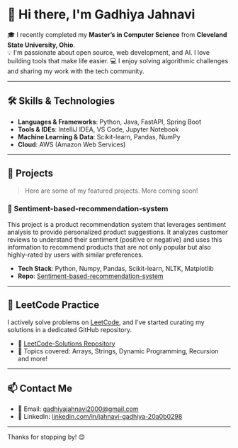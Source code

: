 # 👋 Hi there, I'm Gadhiya Jahnavi

🎓 I recently completed my **Master’s in Computer Science** from **Cleveland State University, Ohio**.  
💡 I'm passionate about open source, web development, and AI. I love building tools that make life easier. 
💻 I enjoy solving algorithmic challenges and sharing my work with the tech community.

---

## 🛠️ Skills & Technologies

- **Languages & Frameworks**: Python, Java, FastAPI, Spring Boot  
- **Tools & IDEs**: IntelliJ IDEA, VS Code, Jupyter Notebook  
- **Machine Learning & Data**: Scikit-learn, Pandas, NumPy  
- **Cloud**: AWS (Amazon Web Services)  

---

## 📂 Projects

> Here are some of my featured projects. More coming soon!

### 🔹 Sentiment-based-recommendation-system
This project is a product recommendation system that leverages sentiment analysis to provide personalized product suggestions.
It analyzes customer reviews to understand their sentiment (positive or negative) and uses this information to recommend products 
that are not only popular but also highly-rated by users with similar preferences.

- **Tech Stack**: Python, Numpy, Pandas, Scikit-learn, NLTK, Matplotlib
- **Repo**: [Sentiment-based-recommendation-system](https://github.com/Jgadhiya1807/Sentiment-based-recommendation-system)
---

## 📘 LeetCode Practice

I actively solve problems on [LeetCode](https://leetcode.com/), and I've started curating my solutions in a dedicated GitHub repository.

- 🔗 [LeetCode-Solutions Repository](https://github.com/Jgadhiya1807/leetcode-solutions)
- 🧠 Topics covered: Arrays, Strings, Dynamic Programming, Recursion and more!

---

## 📫 Contact Me

- 📧 Email: [gadhiyajahnavi2000@gmail.com](mailto:gadhiyajahnavi2000@gmail.com)  
- 💼 LinkedIn: [linkedin.com/in/jahnavi-gadhiya-20a0b0298](https://www.linkedin.com/in/jahnavi-gadhiya-20a0b0298)

---

Thanks for stopping by! 😊
